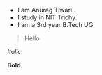 * I am Anurag Tiwari.
* I study in NIT Trichy.
* I am a 3rd year B.Tech UG.

> Hello

*Italic*

**Bold**

